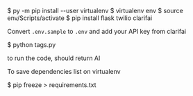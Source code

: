 $ py -m pip install --user virtualenv
$ virtualenv env
$ source env/Scripts/activate
$ pip install flask twilio clarifai

Convert `.env.sample` to `.env` and add your API key from clarifai

\$ python tags.py

to run the code, should return AI

To save dependencies list on virtualenv

\$ pip freeze > requirements.txt
